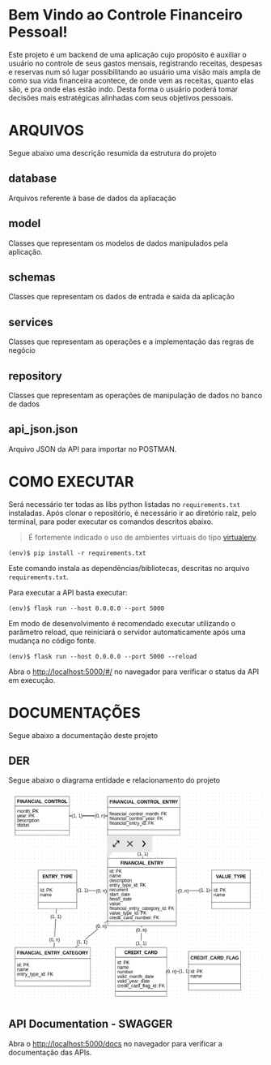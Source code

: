 # Bem Vindo ao Controle Financeiro Pessoal!

Este projeto é um backend de uma aplicação cujo propósito é auxiliar o usuário no controle de seus gastos mensais, registrando receitas, despesas e reservas num só lugar possibilitando ao usuário uma visão mais ampla de como sua vida financeira acontece, de onde vem as receitas, quanto elas são, e pra onde elas estão indo. Desta forma o usuário poderá tomar decisões mais estratégicas alinhadas com seus objetivos pessoais.



# ARQUIVOS

Segue abaixo uma descrição resumida da estrutura do projeto

## database

Arquivos referente à base de dados da apliacação

## model

Classes que representam os modelos de dados manipulados pela aplicação.

## schemas

Classes que representam os dados de entrada e saida da aplicação

## services

Classes que representam as operações e a implementação das regras de negócio

## repository

Classes que representam as operações de manipulação de dados no banco de dados

## api_json.json

Arquivo JSON da API para importar no POSTMAN.

# COMO EXECUTAR


Será necessário ter todas as libs python listadas no `requirements.txt` instaladas.
Após clonar o repositório, é necessário ir ao diretório raiz, pelo terminal, para poder executar os comandos descritos abaixo.

> É fortemente indicado o uso de ambientes virtuais do tipo [virtualenv](https://virtualenv.pypa.io/en/latest/installation.html).

```
(env)$ pip install -r requirements.txt
```

Este comando instala as dependências/bibliotecas, descritas no arquivo `requirements.txt`.

Para executar a API  basta executar:

```
(env)$ flask run --host 0.0.0.0 --port 5000
```

Em modo de desenvolvimento é recomendado executar utilizando o parâmetro reload, que reiniciará o servidor
automaticamente após uma mudança no código fonte. 

```
(env)$ flask run --host 0.0.0.0 --port 5000 --reload
```

Abra o [http://localhost:5000/#/](http://localhost:5000/#/) no navegador para verificar o status da API em execução.



# DOCUMENTAÇÕES

Segue abaixo a documentação deste projeto

## DER

Segue abaixo o diagrama entidade e relacionamento do projeto

![Diagrama de Entidade e Relacionamento](image.png)

## API Documentation - SWAGGER

Abra o [http://localhost:5000/docs](http://localhost:5000/docs) no navegador para verificar a documentação das APIs.